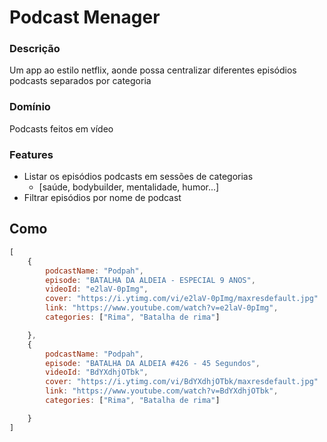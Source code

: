 # Podcast Menager

### Descrição

Um app ao estilo netflix, aonde possa centralizar diferentes episódios podcasts separados por categoria

### Domínio

Podcasts feitos em vídeo

### Features

- Listar os episódios podcasts em sessões de categorias
    - [saúde, bodybuilder, mentalidade, humor...]
- Filtrar episódios por nome de podcast

## Como

```js
[
    {
        podcastName: "Podpah",
        episode: "BATALHA DA ALDEIA - ESPECIAL 9 ANOS",
        videoId: "e2laV-0pImg",
        cover: "https://i.ytimg.com/vi/e2laV-0pImg/maxresdefault.jpg"
        link: "https://www.youtube.com/watch?v=e2laV-0pImg",
        categories: ["Rima", "Batalha de rima"]

    },
    {
        podcastName: "Podpah",
        episode: "BATALHA DA ALDEIA #426 - 45 Segundos",
        videoId: "BdYXdhjOTbk", 
        cover: "https://i.ytimg.com/vi/BdYXdhjOTbk/maxresdefault.jpg"
        link: "https://www.youtube.com/watch?v=BdYXdhjOTbk",
        categories: ["Rima", "Batalha de rima"]

    }
]
```